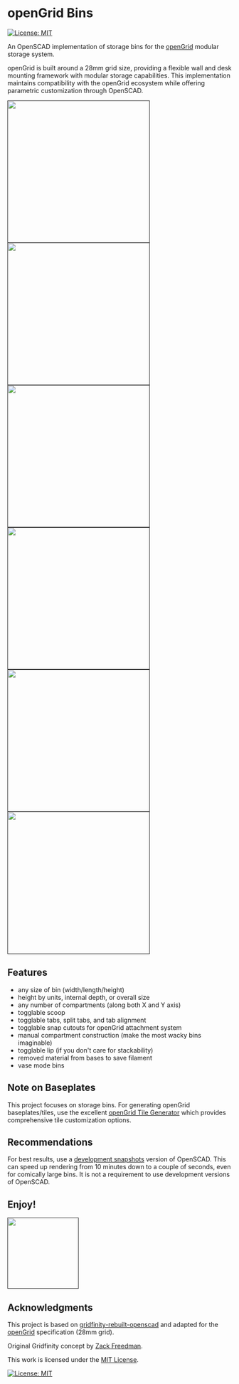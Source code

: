 # openGrid Bins

[![License: MIT](https://img.shields.io/badge/License-MIT-yellow.svg)](https://opensource.org/licenses/MIT)

An OpenSCAD implementation of storage bins for the [openGrid](https://www.opengrid.world/)
modular storage system.

openGrid is built around a 28mm grid size, providing a flexible wall and desk
mounting framework with modular storage capabilities. This implementation
maintains compatibility with the openGrid ecosystem while offering parametric
customization through OpenSCAD.

[<img src="./images/base_dimension.gif" width="320">]()
[<img src="./images/compartment_dimension.gif" width="320">]()
[<img src="./images/height_dimension.gif" width="320">]()
[<img src="./images/tab_dimension.gif" width="320">]()
[<img src="./images/holes_dimension.gif" width="320">]()
[<img src="./images/custom_dimension.gif" width="320">]()

## Features

- any size of bin (width/length/height)
- height by units, internal depth, or overall size
- any number of compartments (along both X and Y axis)
- togglable scoop
- togglable tabs, split tabs, and tab alignment
- togglable snap cutouts for openGrid attachment system
- manual compartment construction (make the most wacky bins imaginable)
- togglable lip (if you don't care for stackability)
- removed material from bases to save filament
- vase mode bins

## Note on Baseplates

This project focuses on storage bins. For generating openGrid baseplates/tiles,
use the excellent
[openGrid Tile Generator](https://makerworld.com/en/models/1304337-opengrid-tile-generator)
which provides comprehensive tile customization options.

## Recommendations

For best results, use a
[development snapshots](https://openscad.org/downloads.html#snapshots) version
of OpenSCAD. This can speed up rendering from 10 minutes down to a couple of
seconds, even for comically large bins. It is not a requirement to use
development versions of OpenSCAD.

## Enjoy!

[<img src="./images/spin.gif" width="160">]()

## Acknowledgments

This project is based on
[gridfinity-rebuilt-openscad](https://github.com/kennetek/gridfinity-rebuilt-openscad)
and adapted for the [openGrid](https://www.opengrid.world/) specification (28mm
grid).

Original Gridfinity concept by
[Zack Freedman](https://www.youtube.com/c/ZackFreedman/about).

This work is licensed under the
[MIT License](https://opensource.org/licenses/MIT).

[![License: MIT](https://img.shields.io/badge/License-MIT-yellow.svg)](https://opensource.org/licenses/MIT)
